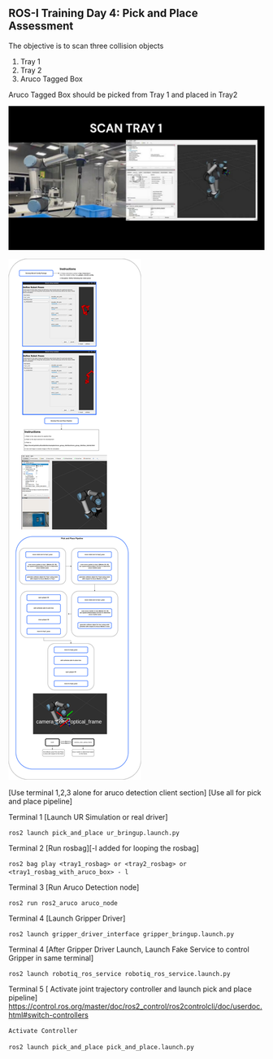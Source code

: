 ## ROS-I Training Day 4: Pick and Place Assessment

The objective is to scan three collision objects
1) Tray 1
2) Tray 2
3) Aruco Tagged Box

Aruco Tagged Box should be picked from Tray 1 and placed in Tray2


[![Watch the video](https://github.com/shalman-khan/ros2_training_manipulation_2023/blob/day4/simulation_student_copy/misc_files/thumbnail.png)](https://drive.google.com/file/d/1-mHyQSyAIe6ky_drLt9frTdwkg85A5WK/view?usp=drive_link)



![Exercise1](https://github.com/shalman-khan/ros2_training_manipulation_2023/blob/day4/simulation_student_copy/misc_files/readme_day4.png)

[Use terminal 1,2,3 alone for aruco detection client section]
[Use all for pick and place pipeline]

Terminal 1 [Launch UR Simulation or real driver]

```
ros2 launch pick_and_place ur_bringup.launch.py
```

Terminal 2 [Run rosbag][-l added for looping the rosbag]
```
ros2 bag play <tray1_rosbag> or <tray2_rosbag> or <tray1_rosbag_with_aruco_box> - l
```

Terminal 3 [Run Aruco Detection node]
```
ros2 run ros2_aruco aruco_node
```

Terminal 4 [Launch Gripper Driver]

```
ros2 launch gripper_driver_interface gripper_bringup.launch.py
```
Terminal 4 [After Gripper Driver Launch, Launch Fake Service to control Gripper in same terminal]
```
ros2 launch robotiq_ros_service robotiq_ros_service.launch.py
```

Terminal 5 [ Activate joint trajectory controller and launch pick and place pipeline]
https://control.ros.org/master/doc/ros2_control/ros2controlcli/doc/userdoc.html#switch-controllers
```
Activate Controller

ros2 launch pick_and_place pick_and_place.launch.py
```



